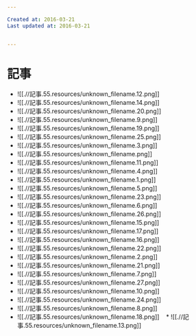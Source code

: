 ```yaml
---

Created at: 2016-03-21
Last updated at: 2016-03-21


---
```


# 記事


* ![[.//記事.55.resources/unknown_filename.12.png]]
* ![[.//記事.55.resources/unknown_filename.14.png]]
* ![[.//記事.55.resources/unknown_filename.20.png]]
* ![[.//記事.55.resources/unknown_filename.9.png]]
* ![[.//記事.55.resources/unknown_filename.19.png]]
* ![[.//記事.55.resources/unknown_filename.25.png]]
* ![[.//記事.55.resources/unknown_filename.3.png]]
* ![[.//記事.55.resources/unknown_filename.png]]
* ![[.//記事.55.resources/unknown_filename.11.png]]
* ![[.//記事.55.resources/unknown_filename.4.png]]
* ![[.//記事.55.resources/unknown_filename.1.png]]
* ![[.//記事.55.resources/unknown_filename.5.png]]
* ![[.//記事.55.resources/unknown_filename.23.png]]
* ![[.//記事.55.resources/unknown_filename.6.png]]
* ![[.//記事.55.resources/unknown_filename.26.png]]
* ![[.//記事.55.resources/unknown_filename.15.png]]
* ![[.//記事.55.resources/unknown_filename.17.png]]
* ![[.//記事.55.resources/unknown_filename.16.png]]
* ![[.//記事.55.resources/unknown_filename.22.png]]
* ![[.//記事.55.resources/unknown_filename.2.png]]
* ![[.//記事.55.resources/unknown_filename.21.png]]
* ![[.//記事.55.resources/unknown_filename.7.png]]
* ![[.//記事.55.resources/unknown_filename.27.png]]
* ![[.//記事.55.resources/unknown_filename.10.png]]
* ![[.//記事.55.resources/unknown_filename.24.png]]
* ![[.//記事.55.resources/unknown_filename.8.png]]
* ![[.//記事.55.resources/unknown_filename.18.png]]
   * ![[.//記事.55.resources/unknown_filename.13.png]]


